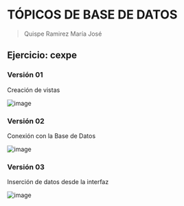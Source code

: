# TÓPICOS DE BASE DE DATOS
> Quispe Ramirez María José

## Ejercicio: cexpe

### Versión 01
Creación de vistas

![image](https://github.com/MariaJoseQr/tbd-cexpe/assets/142237723/c1540283-5129-4778-979a-7ad13fb5a961)

### Versión 02
Conexión con la Base de Datos

![image](https://github.com/MariaJoseQr/tbd-cexpe/assets/142237723/77c996f9-d6f5-424b-b423-e14bc3d06231)

### Versión 03
Inserción de datos desde la interfaz

![image](https://github.com/MariaJoseQr/tbd-cexpe/assets/142237723/bb667520-a200-43ac-9214-3c1f1655ca04)
